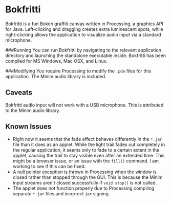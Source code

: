 Bokfritti
=========

Bokfritti is a fun Bokeh graffiti canvas written in Processing, a graphics API for Java. Left-clicking and dragging creates extra luminescent spots, while right-clicking allows the application to visualize audio input via a standard microphone.


###Running
You can run Bokfritti by navigating to the relevant application directory and launching the standalone executable inside. Bokfritti has been compiled for MS Windows, Mac OSX, and Linux.

###Modifying
You require Processing to modify the `.pde` files for this application. The Minim audio library is included.

Caveats
-------
Bokfritti audio input will not work with a USB microphone. This is attributed to the Minim audio library.

Known Issues
------------
* Right now it seems that the fade effect behaves differently in the `*.jar` file than it does as an applet. While the light trail fades out completely in the regular application, it seems only to fade to a certain extent in the applet, causing the trail to stay visible even after an extended time. This might be a browser issue, or an issue with the `fill()` command. I am working to see if this can be fixed.
* A null pointer exception is thrown in Processing when the window is closed rather than stopped through the GUI. This is because the Minim input streams aren't closed successfully if `void stop()` is not called. 
* The applet does not function properly due to Processing compiling separate `*.jar` files and incorrect `jar` signing.